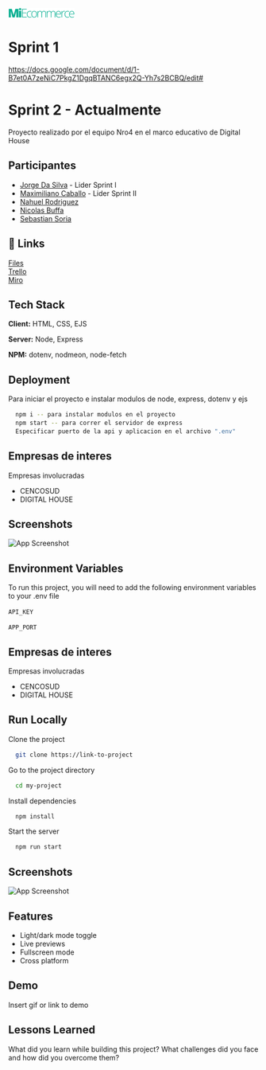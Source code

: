 
![Logo](https://raw.githubusercontent.com/jorgedasilvabermudez/proyectoMiEcommerce-grupo4/main/public/assets/MiEcommerce.png)


# Sprint 1 

https://docs.google.com/document/d/1-B7et0A7zeNiC7PkgZ1DgqBTANC6egx2Q-Yh7s2BCBQ/edit#

# Sprint 2 - Actualmente 

Proyecto realizado por el equipo Nro4 en el marco educativo de Digital House 

## Participantes

 - [Jorge Da Silva](https://github.com/jorgedasilvabermudez) - Lider Sprint I
 - [Maximiliano Caballo](https://github.com/MaximilianoCaballoCencosud) - Lider Sprint II
 - [Nahuel Rodriguez](https://github.com/NicolasBuffa)
 - [Nicolas Buffa](https://github.com/)
 - [Sebastian Soria](https://github.com/soriagorgoroso)


## 🔗 Links
[Files](https://drive.google.com/file/d/1t-mQGQF2xY7F4YviN-9D-m46y_xue40d/view) <br/>
[Trello](https://trello.com/b/jEpZIn5Y/1er-sprint) <br/>
[Miro](https://miro.com/app/board/uXjVPYign9Q=/) <br/>

## Tech Stack

**Client:** HTML, CSS, EJS

**Server:** Node, Express

**NPM:** dotenv, nodmeon, node-fetch


## Deployment

Para iniciar el proyecto e instalar modulos de node, express, dotenv
y ejs

```bash
  npm i -- para instalar modulos en el proyecto
  npm start -- para correr el servidor de express
  Especificar puerto de la api y aplicacion en el archivo ".env"
```


## Empresas de interes

Empresas involucradas 

- CENCOSUD
- DIGITAL HOUSE

## Screenshots

![App Screenshot](https://via.placeholder.com/468x300?text=App+Screenshot+Here)


## Environment Variables

To run this project, you will need to add the following environment variables to your .env file

`API_KEY`

`APP_PORT`



## Empresas de interes

Empresas involucradas 

- CENCOSUD
- DIGITAL HOUSE

## Run Locally

Clone the project

```bash
  git clone https://link-to-project
```

Go to the project directory

```bash
  cd my-project
```

Install dependencies

```bash
  npm install
```

Start the server

```bash
  npm run start
```


## Screenshots

![App Screenshot](https://via.placeholder.com/468x300?text=App+Screenshot+Here)


## Features

- Light/dark mode toggle
- Live previews
- Fullscreen mode
- Cross platform


## Demo

Insert gif or link to demo


## Lessons Learned

What did you learn while building this project? What challenges did you face and how did you overcome them?



